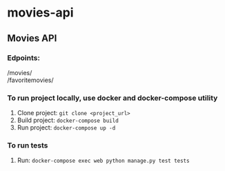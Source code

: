 # movies-api
## Movies API
### Edpoints:  
/movies/  
/favoritemovies/  
 

### To run project locally, use docker and docker-compose utility
1. Clone project: ```git clone <project_url>```
2. Build project: ```docker-compose build```
3. Run project: ```docker-compose up -d```

### To run tests
1. Run: ```docker-compose exec web python manage.py test tests```